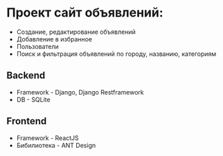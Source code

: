 # Проект сайт объявлений:
- Создание, редактирование объявлений
- Добавление в избранное
- Пользователи
- Поиск и фильтрация объявлений по городу, названию, категориям

## Backend
- Framework - Django, Django Restframework
- DB - SQLite

## Frontend
- Framework - ReactJS
- Бибилиотека - ANT Design